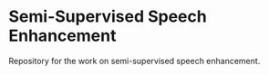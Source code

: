 # Semi-Supervised Speech Enhancement

Repository for the work on semi-supervised speech enhancement. 